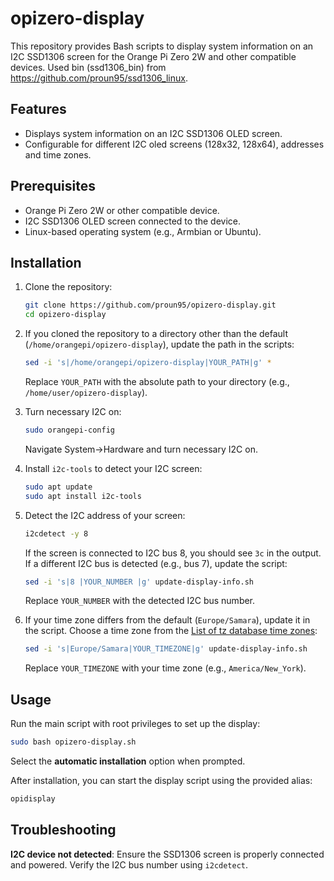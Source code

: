 # opizero-display

This repository provides Bash scripts to display system information on an I2C SSD1306 screen for the Orange Pi Zero 2W and other compatible devices. Used bin (ssd1306_bin) from https://github.com/proun95/ssd1306_linux.

## Features

- Displays system information on an I2C SSD1306 OLED screen.
- Configurable for different I2C oled screens (128x32, 128x64), addresses and time zones.

## Prerequisites

- Orange Pi Zero 2W or other compatible device.
- I2C SSD1306 OLED screen connected to the device.
- Linux-based operating system (e.g., Armbian or Ubuntu).

## Installation

1. Clone the repository:
   ```bash
   git clone https://github.com/proun95/opizero-display.git
   cd opizero-display
   ```

2. If you cloned the repository to a directory other than the default (`/home/orangepi/opizero-display`), update the path in the scripts:
   ```bash
   sed -i 's|/home/orangepi/opizero-display|YOUR_PATH|g' *
   ```
   Replace `YOUR_PATH` with the absolute path to your directory (e.g., `/home/user/opizero-display`).

3. Turn necessary I2C on:
   ```bash
   sudo orangepi-config
   ```
   Navigate System->Hardware and turn necessary I2C on.

4. Install `i2c-tools` to detect your I2C screen:
   ```bash
   sudo apt update
   sudo apt install i2c-tools
   ```

5. Detect the I2C address of your screen:
   ```bash
   i2cdetect -y 8
   ```
   If the screen is connected to I2C bus 8, you should see `3c` in the output. If a different I2C bus is detected (e.g., bus 7), update the script:
   ```bash
   sed -i 's|8 |YOUR_NUMBER |g' update-display-info.sh
   ```
   Replace `YOUR_NUMBER` with the detected I2C bus number.

6. If your time zone differs from the default (`Europe/Samara`), update it in the script. Choose a time zone from the [List of tz database time zones](https://en.wikipedia.org/wiki/List_of_tz_database_time_zones):
   ```bash
   sed -i 's|Europe/Samara|YOUR_TIMEZONE|g' update-display-info.sh
   ```
   Replace `YOUR_TIMEZONE` with your time zone (e.g., `America/New_York`).

## Usage

Run the main script with root privileges to set up the display:
```bash
sudo bash opizero-display.sh
```
Select the **automatic installation** option when prompted.

After installation, you can start the display script using the provided alias:
```bash
opidisplay
```

## Troubleshooting

**I2C device not detected**: Ensure the SSD1306 screen is properly connected and powered. Verify the I2C bus number using `i2cdetect`.
